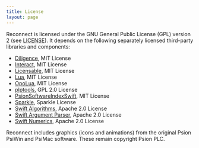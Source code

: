```yaml
---
title: License
layout: page
---
```


Reconnect is licensed under the GNU General Public License (GPL) version 2 (see [LICENSE](https://github.com/inseven/reconnect/blob/main/LICENSE)). It depends on the following separately licensed third-party libraries and components:

- [Diligence](https://github.com/inseven/diligence), MIT License
- [Interact](https://github.com/inseven/interact), MIT License
- [Licensable](https://github.com/inseven/licensable), MIT License
- [Lua](https://www.lua.org), MIT License
- [OpoLua](https://github.com/inseven/opolua), MIT License
- [plptools](https://github.com/rrthomas/plptools), GPL 2.0 License
- [PsionSoftwareIndexSwift](https://github.com/inseven/PsionSoftwareIndexSwift), MIT License
- [Sparkle](https://github.com/sparkle-project/Sparkle), Sparkle License
- [Swift Algorithms](https://github.com/apple/swift-algorithms), Apache 2.0 License
- [Swift Argument Parser](https://github.com/apple/swift-argument-parser), Apache 2.0 License
- [Swift Numerics](https://github.com/apple/swift-numerics), Apache 2.0 License

Reconnect includes graphics (icons and animations) from the original Psion PsiWin and PsiMac software. These remain copyright Psion PLC.
